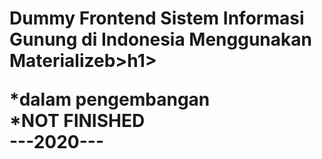 <h1><b>Dummy Frontend Sistem Informasi Gunung di Indonesia
Menggunakan Materialize</b>b></b>h1>




*dalam pengembangan
</br>
*NOT FINISHED
</br>
<b>---2020---</b>
